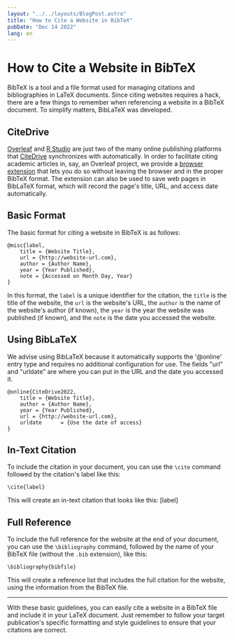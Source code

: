 ```yaml
---
layout: "../../layouts/BlogPost.astro"
title: "How to Cite a Website in BibTeX"
pubDate: "Dec 14 2022"
lang: en
---
```


# How to Cite a Website in BibTeX

BibTeX is a tool and a file format used for managing citations and bibliographies in LaTeX documents. Since citing websites requires a hack, there are a few things to remember when referencing a website in a BibTeX document. To simplify matters, BibLaTeX was developed. 

## CiteDrive
[Overleaf](https://www.overleaf.com/blog/citedrive-easy-reference-management-for-overleaf) and [R Studio](https://citedrive.medium.com/bibliography-management-in-r-markdown-with-citedrive-and-rstudio-2585699dd619) are just two of the many online publishing platforms that [CiteDrive](https://citedrive.com/) synchronizes with automatically. In order to facilitate citing academic articles in, say, an Overleaf project, we provide a [browser extension](https://citedrive.medium.com/the-citedrive-companion-for-overleaf-and-rstudio-d8022adb9370) that lets you do so without leaving the browser and in the proper BibTeX format. The extension can also be used to save web pages in BibLaTeX format, which will record the page's title, URL, and access date automatically.

## Basic Format

The basic format for citing a website in BibTeX is as follows:



```
@misc{label,   
    title = {Website Title},   
    url = {http://website-url.com},   
    author = {Author Name},   
    year = {Year Published},   
    note = {Accessed on Month Day, Year} 
}
```

In this format, the `label` is a unique identifier for the citation, the `title` is the title of the website, the `url` is the website's URL, the `author` is the name of the website's author (if known), the `year` is the year the website was published (if known), and the `note` is the date you accessed the website.

## Using BibLaTeX
We advise using BibLaTeX because it automatically supports the '@online' entry type and requires no additional configuration for use. The fields "url" and "urldate" are where you can put in the URL and the date you accessed it.
```
@online{CiteDrive2022,
    title = {Website Title},  
    author = {Author Name},  
    year = {Year Published},
    url = {http://website-url.com},   
    urldate      = {Use the date of access}
}
```
## In-Text Citation

To include the citation in your document, you can use the `\cite` command followed by the citation's label like this:



`\cite{label}`

This will create an in-text citation that looks like this: [label]

## Full Reference

To include the full reference for the website at the end of your document, you can use the `\bibliography` command, followed by the name of your BibTeX file (without the `.bib` extension), like this:


`\bibliography{bibfile}`

This will create a reference list that includes the full citation for the website, using the information from the BibTeX file.

---

With these basic guidelines, you can easily cite a website in a BibTeX file and include it in your LaTeX document. Just remember to follow your target publication's specific formatting and style guidelines to ensure that your citations are correct.